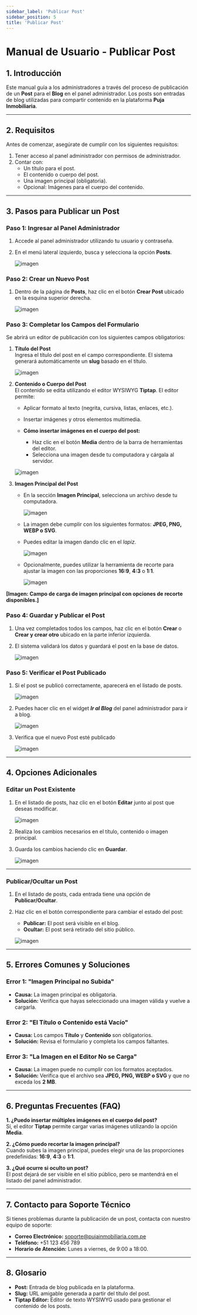 ```yaml
---
sidebar_label: 'Publicar Post'
sidebar_position: 5
title: 'Publicar Post'
---
```


# Manual de Usuario - Publicar Post

## 1. Introducción
Este manual guía a los administradores a través del proceso de publicación de un **Post** para el **Blog** en el panel administrador. Los posts son entradas de blog utilizadas para compartir contenido en la plataforma **Puja Inmobiliaria**.

---

## 2. Requisitos
Antes de comenzar, asegúrate de cumplir con los siguientes requisitos:
1. Tener acceso al panel administrador con permisos de administrador.
2. Contar con:
   - Un título para el post.
   - El contenido o cuerpo del post.
   - Una imagen principal (obligatoria).
   - Opcional: Imágenes para el cuerpo del contenido.

---

## 3. Pasos para Publicar un Post

### Paso 1: Ingresar al Panel Administrador
1. Accede al panel administrador utilizando tu usuario y contraseña.  
2. En el menú lateral izquierdo, busca y selecciona la opción **Posts**.

   ![imagen](../../static/img/manuales/crear-post/post_1.webp)

### Paso 2: Crear un Nuevo Post
1. Dentro de la página de **Posts**, haz clic en el botón **Crear Post** ubicado en la esquina superior derecha.
   
   ![imagen](../../static/img/manuales/crear-post/post_2.webp)


### Paso 3: Completar los Campos del Formulario
Se abrirá un editor de publicación con los siguientes campos obligatorios:

1. **Título del Post**  
   Ingresa el título del post en el campo correspondiente. El sistema generará automáticamente un **slug** basado en el título.
   
   ![imagen](../../static/img/manuales/crear-post/post_3.webp)

2. **Contenido o Cuerpo del Post**  
   El contenido se edita utilizando el editor WYSIWYG **Tiptap**. El editor permite:
   - Aplicar formato al texto (negrita, cursiva, listas, enlaces, etc.).
   - Insertar imágenes y otros elementos multimedia.

   - **Cómo insertar imágenes en el cuerpo del post:**
      - Haz clic en el botón **Media** dentro de la barra de herramientas del editor.
      - Selecciona una imagen desde tu computadora y cárgala al servidor.

   ![imagen](../../static/img/manuales/crear-post/post_4.webp)

3. **Imagen Principal del Post**  
   - En la sección **Imagen Principal**, selecciona un archivo desde tu computadora.
   
      ![imagen](../../static/img/manuales/crear-post/post_5.webp)

   - La imagen debe cumplir con los siguientes formatos: **JPEG, PNG, WEBP o SVG**.
   - Puedes editar la imagen dando clic en el *lapiz*.

      ![imagen](../../static/img/manuales/crear-post/post_6.webp)

   - Opcionalmente, puedes utilizar la herramienta de recorte para ajustar la imagen con las proporciones **16:9**, **4:3** o **1:1**.

      ![imagen](../../static/img/manuales/crear-post/post_7.webp)


**[Imagen: Campo de carga de imagen principal con opciones de recorte disponibles.]**

### Paso 4: Guardar y Publicar el Post
1. Una vez completados todos los campos, haz clic en el botón **Crear** o **Crear y crear otro** ubicado en la parte inferior izquierda.
2. El sistema validará los datos y guardará el post en la base de datos.

   ![imagen](../../static/img/manuales/crear-post/post_8.webp)

### Paso 5: Verificar el Post Publicado
1. Si el post se publicó correctamente, aparecerá en el listado de posts.

   ![imagen](../../static/img/manuales/crear-post/post_9.webp)

2. Puedes hacer clic en el widget ***Ir al Blog*** del panel administrador para ir a blog.

   ![imagen](../../static/img/manuales/crear-post/post_11.webp)

3. Verifica que el nuevo Post esté publicado

   ![imagen](../../static/img/manuales/crear-post/post_12.webp)


---

## 4. Opciones Adicionales

### Editar un Post Existente
1. En el listado de posts, haz clic en el botón **Editar** junto al post que deseas modificar.

   ![imagen](../../static/img/manuales/crear-post/post_13.webp)

2. Realiza los cambios necesarios en el título, contenido o imagen principal.
3. Guarda los cambios haciendo clic en **Guardar**.

   ![imagen](../../static/img/manuales/crear-post/post_14.webp)

---

### Publicar/Ocultar un Post
1. En el listado de posts, cada entrada tiene una opción de **Publicar/Ocultar**.
2. Haz clic en el botón correspondiente para cambiar el estado del post:
   - **Publicar:** El post será visible en el blog.
   - **Ocultar:** El post será retirado del sitio público.

   ![imagen](../../static/img/manuales/crear-post/post_10.webp)

---

## 5. Errores Comunes y Soluciones

### Error 1: "Imagen Principal no Subida"
- **Causa:** La imagen principal es obligatoria.
- **Solución:** Verifica que hayas seleccionado una imagen válida y vuelve a cargarla.

### Error 2: "El Título o Contenido está Vacío"
- **Causa:** Los campos **Título** y **Contenido** son obligatorios.
- **Solución:** Revisa el formulario y completa los campos faltantes.

### Error 3: "La Imagen en el Editor No se Carga"
- **Causa:** La imagen puede no cumplir con los formatos aceptados.
- **Solución:** Verifica que el archivo sea **JPEG, PNG, WEBP o SVG** y que no exceda los **2 MB**.

---

## 6. Preguntas Frecuentes (FAQ)

**1. ¿Puedo insertar múltiples imágenes en el cuerpo del post?**  
Sí, el editor **Tiptap** permite cargar varias imágenes utilizando la opción **Media**.

**2. ¿Cómo puedo recortar la imagen principal?**  
Cuando subes la imagen principal, puedes elegir una de las proporciones predefinidas: **16:9**, **4:3** o **1:1**.

**3. ¿Qué ocurre si oculto un post?**  
El post dejará de ser visible en el sitio público, pero se mantendrá en el listado del panel administrador.

---

## 7. Contacto para Soporte Técnico
Si tienes problemas durante la publicación de un post, contacta con nuestro equipo de soporte:
- **Correo Electrónico:** soporte@pujainmobiliaria.com.pe  
- **Teléfono:** +51 123 456 789  
- **Horario de Atención:** Lunes a viernes, de 9:00 a 18:00.

---

## 8. Glosario
- **Post:** Entrada de blog publicada en la plataforma.
- **Slug:** URL amigable generada a partir del título del post.
- **Tiptap Editor:** Editor de texto WYSIWYG usado para gestionar el contenido de los posts.

